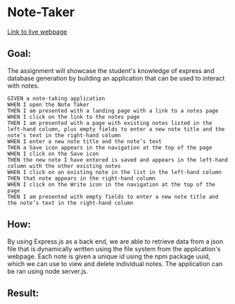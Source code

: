 # Note-Taker
[Link to live webpage]()
## Goal:
The assignment will showcase the student's knowledge of express and database generation by building an application that can be used to interact with notes.

```
GIVEN a note-taking application
WHEN I open the Note Taker
THEN I am presented with a landing page with a link to a notes page
WHEN I click on the link to the notes page
THEN I am presented with a page with existing notes listed in the left-hand column, plus empty fields to enter a new note title and the note’s text in the right-hand column
WHEN I enter a new note title and the note’s text
THEN a Save icon appears in the navigation at the top of the page
WHEN I click on the Save icon
THEN the new note I have entered is saved and appears in the left-hand column with the other existing notes
WHEN I click on an existing note in the list in the left-hand column
THEN that note appears in the right-hand column
WHEN I click on the Write icon in the navigation at the top of the page
THEN I am presented with empty fields to enter a new note title and the note’s text in the right-hand column
```
## How:
By using Express.js as a back end, we are able to retrieve data from a json file that is dynamically written using the file system from the application's webpage. Each note is given a unique id using the npm package uuid, which we can use to view and delete individual notes. The application can be ran using node server.js.

## Result:
